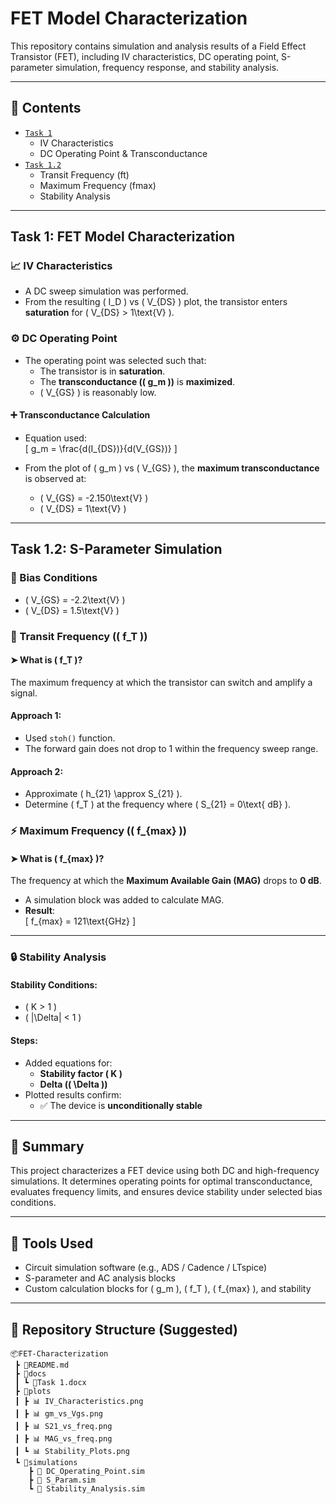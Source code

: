 
# FET Model Characterization

This repository contains simulation and analysis results of a Field Effect Transistor (FET), including IV characteristics, DC operating point, S-parameter simulation, frequency response, and stability analysis.

---

## 📁 Contents

- [`Task 1`](#task-1-fet-model-characterization)
  - IV Characteristics
  - DC Operating Point & Transconductance
- [`Task 1.2`](#task-12-s-parameter-simulation)
  - Transit Frequency (ft)
  - Maximum Frequency (fmax)
  - Stability Analysis

---

## Task 1: FET Model Characterization

### 📈 IV Characteristics

- A DC sweep simulation was performed.
- From the resulting \( I_D \) vs \( V_{DS} \) plot, the transistor enters **saturation** for \( V_{DS} > 1\text{V} \).

### ⚙️ DC Operating Point

- The operating point was selected such that:
  - The transistor is in **saturation**.
  - The **transconductance (\( g_m \))** is **maximized**.
  - \( V_{GS} \) is reasonably low.

#### ➕ Transconductance Calculation

- Equation used:  
  \[
  g_m = \frac{d(I_{DS})}{d(V_{GS})}
  \]

- From the plot of \( g_m \) vs \( V_{GS} \), the **maximum transconductance** is observed at:
  - \( V_{GS} = -2.150\text{V} \)
  - \( V_{DS} = 1\text{V} \)

---

## Task 1.2: S-Parameter Simulation

### 🔧 Bias Conditions

- \( V_{GS} = -2.2\text{V} \)
- \( V_{DS} = 1.5\text{V} \)

### 🚀 Transit Frequency (\( f_T \))

#### ➤ What is \( f_T \)?
The maximum frequency at which the transistor can switch and amplify a signal.

#### Approach 1:
- Used `stoh()` function.
- The forward gain does not drop to 1 within the frequency sweep range.

#### Approach 2:
- Approximate \( h_{21} \approx S_{21} \).
- Determine \( f_T \) at the frequency where \( S_{21} = 0\text{ dB} \).

### ⚡ Maximum Frequency (\( f_{max} \))

#### ➤ What is \( f_{max} \)?
The frequency at which the **Maximum Available Gain (MAG)** drops to **0 dB**.

- A simulation block was added to calculate MAG.
- **Result**:  
  \[
  f_{max} = 121\text{GHz}
  \]

---

### 🔒 Stability Analysis

#### Stability Conditions:
- \( K > 1 \)
- \( |\Delta| < 1 \)

#### Steps:
- Added equations for:
  - **Stability factor \( K \)**
  - **Delta (\( \Delta \))**
- Plotted results confirm:
  - ✅ The device is **unconditionally stable**

---

## 📌 Summary

This project characterizes a FET device using both DC and high-frequency simulations. It determines operating points for optimal transconductance, evaluates frequency limits, and ensures device stability under selected bias conditions.

---

## 🧪 Tools Used

- Circuit simulation software (e.g., ADS / Cadence / LTspice)
- S-parameter and AC analysis blocks
- Custom calculation blocks for \( g_m \), \( f_T \), \( f_{max} \), and stability

---

## 📁 Repository Structure (Suggested)

```
📦FET-Characterization
 ┣ 📜README.md
 ┣ 📁docs
 ┃ ┗ 📄Task 1.docx
 ┣ 📁plots
 ┃ ┣ 📊 IV_Characteristics.png
 ┃ ┣ 📊 gm_vs_Vgs.png
 ┃ ┣ 📊 S21_vs_freq.png
 ┃ ┣ 📊 MAG_vs_freq.png
 ┃ ┗ 📊 Stability_Plots.png
 ┗ 📁simulations
    ┣ 📄 DC_Operating_Point.sim
    ┣ 📄 S_Param.sim
    ┗ 📄 Stability_Analysis.sim
```
